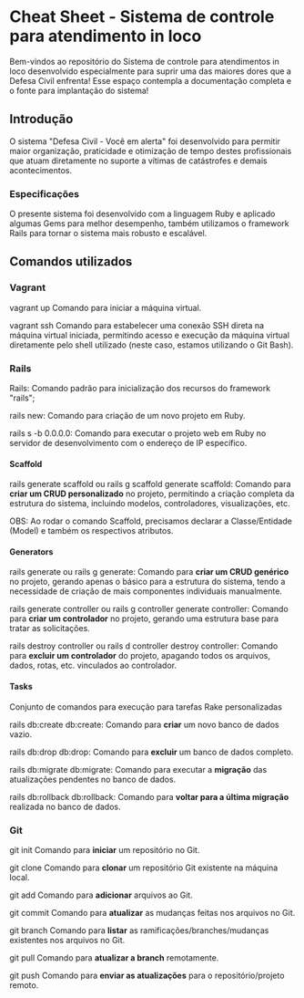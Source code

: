 # Cheat Sheet - Sistema de controle para atendimento in loco

Bem-vindos ao repositório do Sistema de controle para atendimentos in loco desenvolvido especialmente para suprir uma das maiores dores que a Defesa Civil enfrenta! Esse espaço contempla a documentação completa e o fonte para implantação do sistema!

## Introdução

O sistema "Defesa Civil - Você em alerta" foi desenvolvido para permitir maior organização, praticidade e otimização de tempo destes profissionais que atuam diretamente no suporte a vítimas de catástrofes e demais acontecimentos. 

### Especificações

O presente sistema foi desenvolvido com a linguagem Ruby e aplicado algumas Gems para melhor desempenho, também utilizamos o framework Rails para tornar o sistema mais robusto e escalável.

## Comandos utilizados

### Vagrant
vagrant up
Comando para iniciar a máquina virtual.

vagrant ssh
Comando para estabelecer uma conexão SSH direta na máquina virtual iniciada, permitindo acesso e execução da máquina virtual diretamente pelo shell utilizado (neste caso, estamos utilizando o Git Bash).

### Rails
Rails: Comando padrão para inicialização dos recursos do framework "rails";

rails new: Comando para criação de um novo projeto em Ruby.

rails s -b 0.0.0.0: Comando para executar o projeto web em Ruby no servidor de desenvolvimento com o endereço de IP específico.

#### Scaffold
rails generate scaffold ou rails g scaffold
generate scaffold: Comando para **criar um CRUD personalizado** no projeto, permitindo a criação completa da estrutura do sistema, incluindo modelos, controladores, visualizações, etc.

OBS: Ao rodar o comando Scaffold, precisamos declarar a Classe/Entidade (Model) e também os respectivos atributos.

#### Generators
rails generate ou rails g 
generate: Comando para **criar um CRUD genérico** no projeto, gerando apenas o básico para a estrutura do sistema, tendo a necessidade de criação de mais componentes individuais manualmente.

rails generate controller ou rails g controller
generate controller: Comando para **criar um controlador** no projeto, gerando uma estrutura base para tratar as solicitações.

rails destroy controller ou rails d controller
destroy controller: Comando para **excluir um controlador** do projeto, apagando todos os arquivos, dados, rotas, etc. vinculados ao controlador.

#### Tasks
Conjunto de comandos para execução para tarefas Rake personalizadas

rails db:create
db:create: Comando para **criar** um novo banco de dados vazio.

rails db:drop
db:drop: Comando para **excluir** um banco de dados completo.

rails db:migrate
db:migrate: Comando para executar a **migração** das atualizações pendentes no banco de dados.

rails db:rollback
db:rollback: Comando para **voltar para a última migração** realizada no banco de dados.

### Git
git init
Comando para **iniciar** um repositório no Git.

git clone
Comando para **clonar** um repositório Git existente na máquina local.

git add
Comando para **adicionar** arquivos ao Git.

git commit
Comando para **atualizar** as mudanças feitas nos arquivos no Git.

git branch
Comando para **listar** as ramificações/branches/mudanças existentes nos arquivos no Git.

git pull
Comando para **atualizar a branch** remotamente.

git push
Comando para **enviar as atualizações** para o repositório/projeto remoto.

